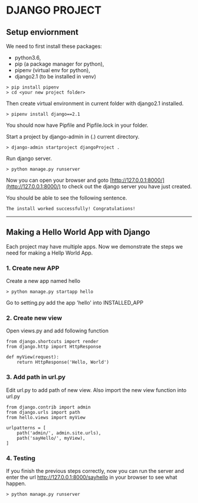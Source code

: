 # DJANGO PROJECT

## Setup enviornment
We need to first install these packages:
- python3.6, 
- pip (a package manager for python), 
- pipenv (virtual env for python), 
- django2.1 (to be installed in venv)
```
> pip install pipenv
> cd <your new project folder>
```
Then create virtual environment in current folder with django2.1 installed.
```
> pipenv install django==2.1
```
You should now have Pipfile and Pipfile.lock in your folder.

Start a project by django-admin in (.) current directory.
```
> django-admin startproject djangoProject .
```

Run django server.
```
> python manage.py runserver
```
Now you can open your browser and goto [http://127.0.0.1:8000/](http://127.0.0.1:8000/) to check out the django server you have just created.

You should be able to see the following sentence.

```The install worked successfully! Congratulations!```

---
## Making a Hello World App with Django
Each project may have multiple apps. Now we demonstrate the steps we need for making a Hellp World App.
### **1. Create new APP**
Create a new app named hello
```
> python manage.py startapp hello
```
Go to setting.py add the app 'hello' into INSTALLED_APP
### **2. Create new view**

Open views.py and add following function

```
from django.shortcuts import render
from django.http import HttpResponse

def myView(request):
    return HttpResponse('Hello, World')
```
### **3. Add path in url.py**

Edit url.py to add path of new view. Also import the new view function into url.py
```
from django.contrib import admin
from django.urls import path
from hello.views import myView

urlpatterns = [
    path('admin/', admin.site.urls),
    path('sayHello/', myView),
]
```

### **4. Testing**
If you finish the previous steps correctly, now you can run the server and enter the url http://127.0.0.1:8000/sayhello in your browser to see what happen.
```
> python manage.py runserver
```
